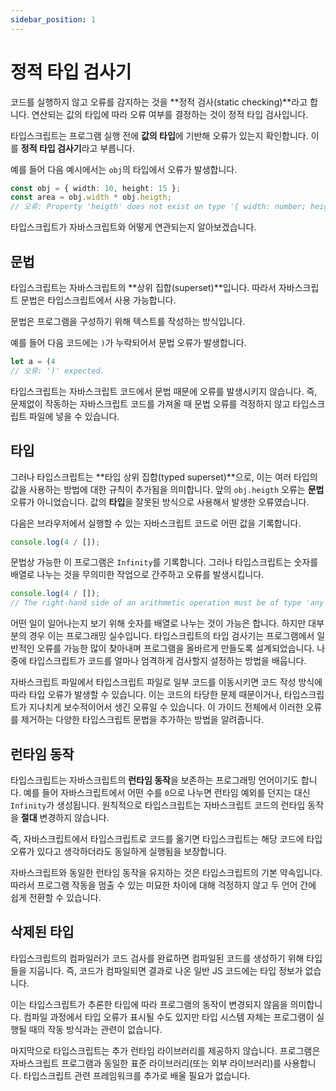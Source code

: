```yaml
---
sidebar_position: 1
---
```


# 정적 타입 검사기

코드를 실행하지 않고 오류를 감지하는 것을 **정적 검사(static checking)**라고 합니다. 연산되는 값의 타입에 따라 오류 여부를 결정하는 것이 정적 타입 검사입니다.

타입스크립트는 프로그램 실행 전에 **값의 타입**에 기반해 오류가 있는지 확인합니다. 이를 **정적 타입 검사기**라고 부릅니다.

예를 들어 다음 예시에서는 `obj`의 타입에서 오류가 발생합니다.

```ts
const obj = { width: 10, height: 15 };
const area = obj.width * obj.heigth;
// 오류: Property 'heigth' does not exist on type '{ width: number; height: number; }'. Did you mean 'height'?
```

타입스크립트가 자바스크립트와 어떻게 연관되는지 알아보겠습니다.

## 문법

타입스크립트는 자바스크립트의 **상위 집합(superset)**입니다. 따라서 자바스크립트 문법은 타입스크립트에서 사용 가능합니다.

문법은 프로그램을 구성하기 위해 텍스트를 작성하는 방식입니다.

예를 들어 다음 코드에는 `)`가 누락되어서 문법 오류가 발생합니다.

```ts
let a = (4
// 오류: ')' expected.
```

타입스크립트는 자바스크립트 코드에서 문법 때문에 오류를 발생시키지 않습니다. 즉, 문제없이 작동하는 자바스크립트 코드를 가져올 때 문법 오류를 걱정하지 않고 타입스크립트 파일에 넣을 수 있습니다.

## 타입

그러나 타입스크립트는 **타입 상위 집합(typed superset)**으로, 이는 여러 타입의 값을 사용하는 방법에 대한 규칙이 추가됨을 의미합니다. 앞의 `obj.heigth` 오류는 **문법** 오류가 아니었습니다. 값의 **타입**을 잘못된 방식으로 사용해서 발생한 오류였습니다.

다음은 브라우저에서 실행할 수 있는 자바스크립트 코드로 어떤 값을 기록합니다.

```ts
console.log(4 / []);
```

문법상 가능한 이 프로그램은 `Infinity`를 기록합니다. 그러나 타입스크립트는 숫자를 배열로 나누는 것을 무의미한 작업으로 간주하고 오류를 발생시킵니다.

```ts
console.log(4 / []);
// The right-hand side of an arithmetic operation must be of type 'any', 'number', 'bigint' or an enum type.
```

어떤 일이 일어나는지 보기 위해 숫자를 배열로 나누는 것이 가능은 합니다. 하지만 대부분의 경우 이는 프로그래밍 실수입니다. 타입스크립트의 타입 검사기는 프로그램에서 일반적인 오류를 가능한 많이 찾아내며 프로그램을 올바르게 만들도록 설계되었습니다. 나중에 타입스크립트가 코드를 얼마나 엄격하게 검사할지 설정하는 방법을 배웁니다.

자바스크립트 파일에서 타입스크립트 파일로 일부 코드를 이동시키면 코드 작성 방식에 따라 타입 오류가 발생할 수 있습니다. 이는 코드의 타당한 문제 때문이거나, 타입스크립트가 지나치게 보수적이어서 생긴 오류일 수 있습니다. 이 가이드 전체에서 이러한 오류를 제거하는 다양한 타입스크립트 문법을 추가하는 방법을 알려줍니다.

## 런타임 동작

타입스크립트는 자바스크립트의 **런타임 동작**을 보존하는 프로그래밍 언어이기도 합니다. 예를 들어 자바스크립트에서 어떤 수를 `0`으로 나누면 런타임 예외를 던지는 대신 `Infinity`가 생성됩니다. 원칙적으로 타입스크립트는 자바스크립트 코드의 런타입 동작을 **절대** 변경하지 않습니다.

즉, 자바스크립트에서 타입스크립트로 코드를 옮기면 타입스크립트는 해당 코드에 타입 오류가 있다고 생각하더라도 동일하게 실행됨을 보장합니다.

자바스크립트와 동일한 런타임 동작을 유지하는 것은 타입스크립트의 기본 약속입니다. 따라서 프로그램 작동을 멈출 수 있는 미묘한 차이에 대해 걱정하지 않고 두 언어 간에 쉽게 전환할 수 있습니다.

## 삭제된 타입

타입스크립트의 컴파일러가 코드 검사를 완료하면 컴파일된 코드를 생성하기 위해 타입들을 지웁니다. 즉, 코드가 컴파일되면 결과로 나온 일반 JS 코드에는 타입 정보가 없습니다.

이는 타입스크립트가 추론한 타입에 따라 프로그램의 동작이 변경되지 않음을 의미합니다. 컴파일 과정에서 타입 오류가 표시될 수도 있지만 타입 시스템 자체는 프로그램이 실행될 때의 작동 방식과는 관련이 없습니다.

마지막으로 타입스크립트는 추가 런타임 라이브러리를 제공하지 않습니다. 프로그램은 자바스크립트 프로그램과 동일한 표준 라이브러리(또는 외부 라이브러리)를 사용합니다. 타입스크립트 관련 프레임워크를 추가로 배울 필요가 없습니다.